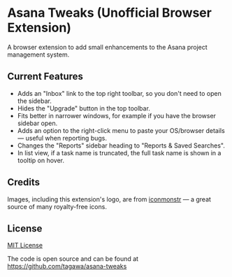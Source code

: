 # Asana Tweaks (Unofficial Browser Extension)

A browser extension to add small enhancements to the Asana project management system.

## Current Features

* Adds an "Inbox" link to the top right toolbar, so you don't need to open the sidebar.
* Hides the "Upgrade" button in the top toolbar.
* Fits better in narrower windows, for example if you have the browser sidebar open.
* Adds an option to the right-click menu to paste your OS/browser details — useful when reporting bugs.
* Changes the "Reports" sidebar heading to "Reports & Saved Searches".
* In list view, if a task name is truncated, the full task name is shown in a tooltip on hover.

## Credits

Images, including this extension's logo, are from [iconmonstr](https://iconmonstr.com/) — a great source of many royalty-free icons.

## License

[MIT License](https://opensource.org/licenses/MIT)

The code is open source and can be found at https://github.com/tagawa/asana-tweaks
